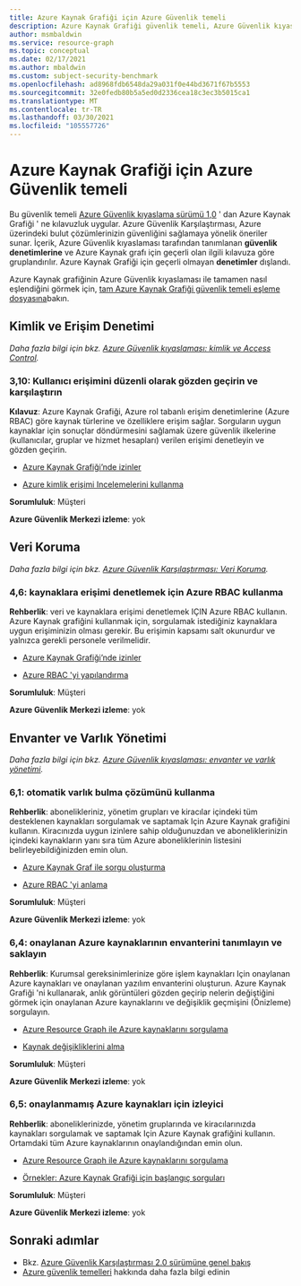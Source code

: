 ```yaml
---
title: Azure Kaynak Grafiği için Azure Güvenlik temeli
description: Azure Kaynak Grafiği güvenlik temeli, Azure Güvenlik kıyaslaması 'nda belirtilen güvenlik önerilerini uygulamaya yönelik yordamsal kılavuz ve kaynaklar sağlar.
author: msmbaldwin
ms.service: resource-graph
ms.topic: conceptual
ms.date: 02/17/2021
ms.author: mbaldwin
ms.custom: subject-security-benchmark
ms.openlocfilehash: ad8968fdb6548da29a031f0e44bd3671f67b5553
ms.sourcegitcommit: 32e0fedb80b5a5ed0d2336cea18c3ec3b5015ca1
ms.translationtype: MT
ms.contentlocale: tr-TR
ms.lasthandoff: 03/30/2021
ms.locfileid: "105557726"
---
```

# <a name="azure-security-baseline-for-azure-resource-graph"></a>Azure Kaynak Grafiği için Azure Güvenlik temeli

Bu güvenlik temeli [Azure Güvenlik kıyaslama sürümü 1,0](../../../security/benchmarks/overview-v1.md) ' dan Azure Kaynak Grafiği ' ne kılavuzluk uygular. Azure Güvenlik Karşılaştırması, Azure üzerindeki bulut çözümlerinizin güvenliğini sağlamaya yönelik öneriler sunar.
İçerik, Azure Güvenlik kıyaslaması tarafından tanımlanan **güvenlik denetimlerine** ve Azure Kaynak grafı için geçerli olan ilgili kılavuza göre gruplandırılır. Azure Kaynak Grafiği için geçerli olmayan **denetimler** dışlandı.

 
Azure Kaynak grafiğinin Azure Güvenlik kıyaslaması ile tamamen nasıl eşlendiğini görmek için, [tam Azure Kaynak Grafiği güvenlik temeli eşleme dosyasına](https://github.com/MicrosoftDocs/SecurityBenchmarks/tree/master/Azure%20Offer%20Security%20Baselines)bakın.

## <a name="identity-and-access-control"></a>Kimlik ve Erişim Denetimi

*Daha fazla bilgi için bkz. [Azure Güvenlik kıyaslaması: kimlik ve Access Control](../../../security/benchmarks/security-control-identity-access-control.md).*

### <a name="310-regularly-review-and-reconcile-user-access"></a>3,10: Kullanıcı erişimini düzenli olarak gözden geçirin ve karşılaştırın

**Kılavuz**: Azure Kaynak Grafiği, Azure rol tabanlı erişim denetimlerine (Azure RBAC) göre kaynak türlerine ve özelliklere erişim sağlar. Sorguların uygun kaynaklar için sonuçlar döndürmesini sağlamak üzere güvenlik ilkelerine (kullanıcılar, gruplar ve hizmet hesapları) verilen erişimi denetleyin ve gözden geçirin.

- [Azure Kaynak Grafiği’nde izinler](../overview.md#permissions-in-azure-resource-graph)

- [Azure kimlik erişimi Incelemelerini kullanma](../../../active-directory/governance/access-reviews-overview.md)

**Sorumluluk**: Müşteri

**Azure Güvenlik Merkezi izleme**: yok

## <a name="data-protection"></a>Veri Koruma

*Daha fazla bilgi için bkz. [Azure Güvenlik Karşılaştırması: Veri Koruma](../../../security/benchmarks/security-control-data-protection.md).*

### <a name="46-use-azure-rbac-to-control-access-to-resources"></a>4,6: kaynaklara erişimi denetlemek için Azure RBAC kullanma 

**Rehberlik**: veri ve kaynaklara erişimi denetlemek IÇIN Azure RBAC kullanın. Azure Kaynak grafiğini kullanmak için, sorgulamak istediğiniz kaynaklara uygun erişiminizin olması gerekir. Bu erişimin kapsamı salt okunurdur ve yalnızca gerekli personele verilmelidir.

- [Azure Kaynak Grafiği’nde izinler](../overview.md#permissions-in-azure-resource-graph)

- [Azure RBAC 'yi yapılandırma](../../../role-based-access-control/role-assignments-rest.md)

**Sorumluluk**: Müşteri

**Azure Güvenlik Merkezi izleme**: yok

## <a name="inventory-and-asset-management"></a>Envanter ve Varlık Yönetimi

*Daha fazla bilgi için bkz. [Azure Güvenlik kıyaslaması: envanter ve varlık yönetimi](../../../security/benchmarks/security-control-inventory-asset-management.md).*

### <a name="61-use-automated-asset-discovery-solution"></a>6,1: otomatik varlık bulma çözümünü kullanma

**Rehberlik**: abonelikleriniz, yönetim grupları ve kiracılar içindeki tüm desteklenen kaynakları sorgulamak ve saptamak Için Azure Kaynak grafiğini kullanın. Kiracınızda uygun izinlere sahip olduğunuzdan ve aboneliklerinizin içindeki kaynakların yanı sıra tüm Azure aboneliklerinin listesini belirleyebildiğinizden emin olun.

- [Azure Kaynak Graf ile sorgu oluşturma](../first-query-portal.md)

- [Azure RBAC 'yi anlama](../../../role-based-access-control/overview.md)

**Sorumluluk**: Müşteri

**Azure Güvenlik Merkezi izleme**: yok

### <a name="64-define-and-maintain-inventory-of-approved-azure-resources"></a>6,4: onaylanan Azure kaynaklarının envanterini tanımlayın ve saklayın

**Rehberlik**: Kurumsal gereksinimlerinize göre işlem kaynakları Için onaylanan Azure kaynakları ve onaylanan yazılım envanterini oluşturun. Azure Kaynak Grafiği 'ni kullanarak, anlık görüntüleri gözden geçirip nelerin değiştiğini görmek için onaylanan Azure kaynaklarını ve değişiklik geçmişini (Önizleme) sorgulayın.

- [Azure Resource Graph ile Azure kaynaklarını sorgulama](../first-query-portal.md)

- [Kaynak değişikliklerini alma](../how-to/get-resource-changes.md)

**Sorumluluk**: Müşteri

**Azure Güvenlik Merkezi izleme**: yok

### <a name="65-monitor-for-unapproved-azure-resources"></a>6,5: onaylanmamış Azure kaynakları için izleyici

**Rehberlik**: aboneliklerinizde, yönetim gruplarında ve kiracılarınızda kaynakları sorgulamak ve saptamak Için Azure Kaynak grafiğini kullanın. Ortamdaki tüm Azure kaynaklarının onaylandığından emin olun.

- [Azure Resource Graph ile Azure kaynaklarını sorgulama](../first-query-portal.md)

- [Örnekler: Azure Kaynak Grafiği için başlangıç sorguları](../samples/starter.md)

**Sorumluluk**: Müşteri

**Azure Güvenlik Merkezi izleme**: yok

## <a name="next-steps"></a>Sonraki adımlar

- Bkz. [Azure Güvenlik Karşılaştırması 2.0 sürümüne genel bakış](../../../security/benchmarks/overview.md)
- [Azure güvenlik temelleri](../../../security/benchmarks/security-baselines-overview.md) hakkında daha fazla bilgi edinin